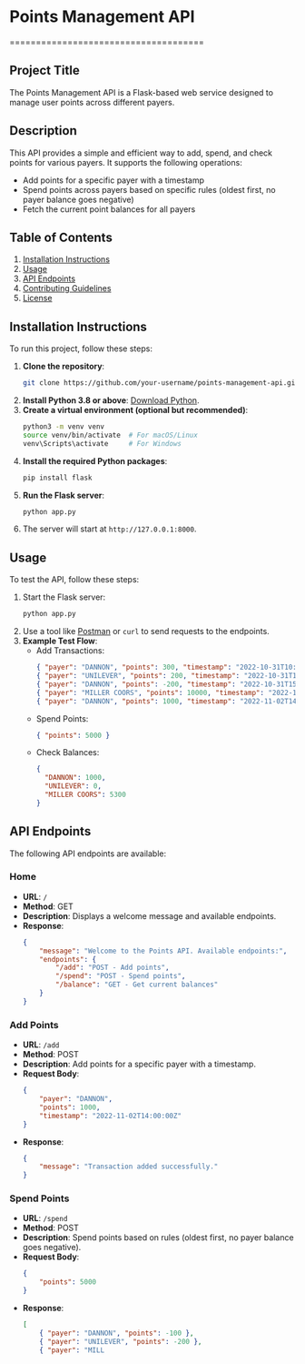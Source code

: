 # Points Management API
=====================================

## Project Title
The Points Management API is a Flask-based web service designed to manage user points across different payers.

## Description
This API provides a simple and efficient way to add, spend, and check points for various payers. It supports the following operations:

* Add points for a specific payer with a timestamp
* Spend points across payers based on specific rules (oldest first, no payer balance goes negative)
* Fetch the current point balances for all payers

## Table of Contents
1. [Installation Instructions](#installation-instructions)
2. [Usage](#usage)
3. [API Endpoints](#api-endpoints)
4. [Contributing Guidelines](#contributing-guidelines)
5. [License](#license)

## Installation Instructions
To run this project, follow these steps:

1. **Clone the repository**:
   ```bash
   git clone https://github.com/your-username/points-management-api.git
   ```
2. **Install Python 3.8 or above**: [Download Python](https://www.python.org/downloads/).
3. **Create a virtual environment (optional but recommended)**:
   ```bash
   python3 -m venv venv
   source venv/bin/activate  # For macOS/Linux
   venv\Scripts\activate     # For Windows
   ```
4. **Install the required Python packages**:
   ```bash
   pip install flask
   ```
5. **Run the Flask server**:
   ```bash
   python app.py
   ```
6. The server will start at `http://127.0.0.1:8000`.

## Usage
To test the API, follow these steps:

1. Start the Flask server:
   ```bash
   python app.py
   ```
2. Use a tool like [Postman](https://www.postman.com/) or `curl` to send requests to the endpoints.
3. **Example Test Flow**:
   * Add Transactions:
     ```json
     { "payer": "DANNON", "points": 300, "timestamp": "2022-10-31T10:00:00Z" }
     { "payer": "UNILEVER", "points": 200, "timestamp": "2022-10-31T11:00:00Z" }
     { "payer": "DANNON", "points": -200, "timestamp": "2022-10-31T15:00:00Z" }
     { "payer": "MILLER COORS", "points": 10000, "timestamp": "2022-11-01T14:00:00Z" }
     { "payer": "DANNON", "points": 1000, "timestamp": "2022-11-02T14:00:00Z" }
     ```
   * Spend Points:
     ```json
     { "points": 5000 }
     ```
   * Check Balances:
     ```json
     {
       "DANNON": 1000,
       "UNILEVER": 0,
       "MILLER COORS": 5300
     }
     ```

## API Endpoints
The following API endpoints are available:

### Home
* **URL**: `/`
* **Method**: GET
* **Description**: Displays a welcome message and available endpoints.
* **Response**:
  ```json
  {
      "message": "Welcome to the Points API. Available endpoints:",
      "endpoints": {
          "/add": "POST - Add points",
          "/spend": "POST - Spend points",
          "/balance": "GET - Get current balances"
      }
  }
  ```

### Add Points
* **URL**: `/add`
* **Method**: POST
* **Description**: Add points for a specific payer with a timestamp.
* **Request Body**:
  ```json
  {
      "payer": "DANNON",
      "points": 1000,
      "timestamp": "2022-11-02T14:00:00Z"
  }
  ```
* **Response**:
  ```json
  {
      "message": "Transaction added successfully."
  }
  ```

### Spend Points
* **URL**: `/spend`
* **Method**: POST
* **Description**: Spend points based on rules (oldest first, no payer balance goes negative).
* **Request Body**:
  ```json
  {
      "points": 5000
  }
  ```
* **Response**:
  ```json
  [
      { "payer": "DANNON", "points": -100 },
      { "payer": "UNILEVER", "points": -200 },
      { "payer": "MILL